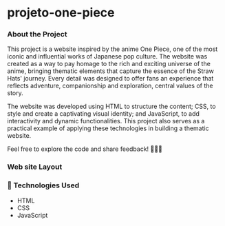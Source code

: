 #  projeto-one-piece

### About the Project
This project is a website inspired by the anime One Piece, one of the most iconic and influential works of Japanese pop culture. The website was created as a way to pay homage to the rich and exciting universe of the anime, bringing thematic elements that capture the essence of the Straw Hats' journey. Every detail was designed to offer fans an experience that reflects adventure, companionship and exploration, central values ​​of the story.

The website was developed using HTML to structure the content; CSS, to style and create a captivating visual identity; and JavaScript, to add interactivity and dynamic functionalities. This project also serves as a practical example of applying these technologies in building a thematic website.

Feel free to explore the code and share feedback! 🍖🏴‍☠️

### Web site Layout


### 🚀 Technologies Used 

- HTML
- CSS
- JavaScript